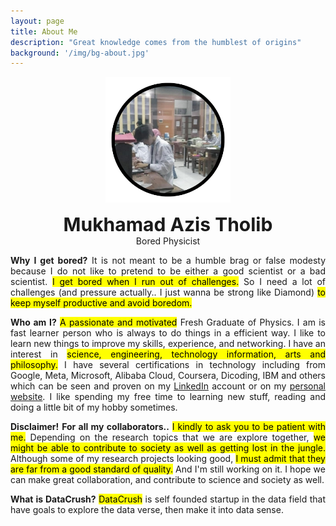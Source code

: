 ```yaml
---
layout: page
title: About Me
description: "Great knowledge comes from the humblest of origins"
background: '/img/bg-about.jpg'
---
```


<p align="center">
  <img src="/img/azis.png" style="width:200px;" />
</p>
<p align="center" margin="0px"><strong  style="font-size:30px;" >Mukhamad Azis Tholib</strong><br>Bored Physicist</p>

<p style='text-align: justify;'><strong>Why I get bored?</strong> It is not meant to be a humble brag or false modesty because I do not like to pretend to be either a good scientist or a bad scientist. <mark>I get bored when I run out of challenges.</mark> So I need a lot of challenges (and pressure actually.. I just wanna be strong like Diamond) <mark>to keep myself productive and avoid boredom.</mark></p>



<p style='text-align: justify;'><strong>Who am I?</strong> <mark>A passionate and motivated</mark> Fresh Graduate of Physics. I am is fast learner person who is always to do things in a efficient way. I like to learn new things to improve my skills, experience, and networking. I have an interest in <mark>science, engineering, technology information, arts and philosophy.</mark> I have several certifications in technology including from Google, Meta, Microsoft, Alibaba Cloud, Coursera, Dicoding, IBM and others which can be seen and proven on my <a href="https://www.linkedin.com/in/mukhamad-az/" target="_blank">LinkedIn</a> account or on my <a href="http://mukhamadazistholib.my.id/" target="_blank">personal website</a>. I like spending my free time to learning new stuff, reading and doing a little bit of my hobby sometimes.</p>

<p style='text-align: justify;'><strong>Disclaimer!</strong> <strong>For all my collaborators..</strong> <mark>I kindly to ask you to be patient with me.</mark> Depending on the research topics that we are explore together, <mark>we might be able to contribute to society as well as getting lost in the jungle.</mark> Although some of my research projects looking good, <mark>I must admit that they are far from a good standard of quality.</mark> And I'm still working on it. I hope we can make great collaboration, and contribute to science and society as well.</p>

<p style='text-align: justify; '><strong>What is DataCrush?</strong> <mark>DataCrush</mark> is self founded startup in the data field that have goals to explore the data verse, then make it into data sense.</p>

